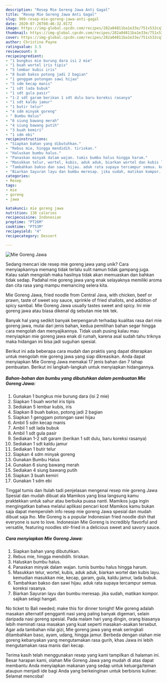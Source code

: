 ```yaml
---
description: "Resep Mie Goreng Jawa Anti Gagal"
title: "Resep Mie Goreng Jawa Anti Gagal"
slug: 909-resep-mie-goreng-jawa-anti-gagal
date: 2020-07-26T08:46:32.017Z
image: https://img-global.cpcdn.com/recipes/282a04811ba1e33e/751x532cq70/mie-goreng-jawa-foto-resep-utama.jpg
thumbnail: https://img-global.cpcdn.com/recipes/282a04811ba1e33e/751x532cq70/mie-goreng-jawa-foto-resep-utama.jpg
cover: https://img-global.cpcdn.com/recipes/282a04811ba1e33e/751x532cq70/mie-goreng-jawa-foto-resep-utama.jpg
author: Christina Payne
ratingvalue: 3.5
reviewcount: 8
recipeingredient:
- "1 bungkus mie burung dara isi 2 mie"
- "1 buah wortel iris tipis"
- "5 lembar kubis iris"
- "8 buah bakso potong jadi 2 bagian"
- "1 genggam potongan sawi hijau"
- "5 sdm kecap manis"
- "1 sdt lada bubuk"
- "1 sdt gula pasir"
- "1-2 sdt garam berikan 1 sdt dulu baru koreksi rasanya"
- "1 sdt kaldu jamur"
- "1 butir telur"
- "4 sdm minyak goreng"
- " Bumbu Halus"
- "6 siung bawang merah"
- "4 siung bawang putih"
- "3 buah kemiri"
- "1 sdm ebi"
recipeinstructions:
- "Siapkan bahan yang dibutuhkan."
- "Rebus mie, hingga mendidih. tiriskan."
- "Haluskan bumbu halus."
- "Panaskan minyak dalam wajan. tumis bumbu halus hingga harum."
- "Masukkan telur, wortel, kubis, aduk aduk, biarkan wortel dan kubis layu. kemudian masukkan mie, kecap, garam, gula, kaldu jamur, lada bubuk."
- "Tambahkan bakso dan sawi hijau. aduk rata supaya tercampur semua. koreksi rasanya."
- "Biarkan Sayuran layu dan bumbu meresap. jika sudah, matikan kompor. sajikan selagi hangat."
categories:
- Resep
tags:
- mie
- goreng
- jawa

katakunci: mie goreng jawa 
nutrition: 138 calories
recipecuisine: Indonesian
preptime: "PT26M"
cooktime: "PT53M"
recipeyield: "4"
recipecategory: Dessert

---
```



![Mie Goreng Jawa](https://img-global.cpcdn.com/recipes/282a04811ba1e33e/751x532cq70/mie-goreng-jawa-foto-resep-utama.jpg)

Sedang mencari ide resep mie goreng jawa yang unik? Cara menyiapkannya memang tidak terlalu sulit namun tidak gampang juga. Kalau salah mengolah maka hasilnya tidak akan memuaskan dan bahkan tidak sedap. Padahal mie goreng jawa yang enak selayaknya memiliki aroma dan cita rasa yang mampu memancing selera kita.

Mie Goreng Jawa, fried noodle from Central Java, with chicken, beef or prawn, taste of sweet soy sauce, sprinkle of fried shallots, and addition of spicy sambal. Mie Goreng Jawa usually tastes sweet and spicy. Ini mie goreng jawa atau biasa dikenal dg sebutan mie tek tek.

Banyak hal yang sedikit banyak berpengaruh terhadap kualitas rasa dari mie goreng jawa, mulai dari jenis bahan, kedua pemilihan bahan segar hingga cara mengolah dan menyajikannya. Tidak usah pusing kalau mau menyiapkan mie goreng jawa enak di rumah, karena asal sudah tahu triknya maka hidangan ini bisa jadi suguhan spesial.


Berikut ini ada beberapa cara mudah dan praktis yang dapat diterapkan untuk mengolah mie goreng jawa yang siap dikreasikan. Anda dapat menyiapkan Mie Goreng Jawa memakai 17 jenis bahan dan 7 tahap pembuatan. Berikut ini langkah-langkah untuk menyiapkan hidangannya.

<!--inarticleads1-->

##### Bahan-bahan dan bumbu yang dibutuhkan dalam pembuatan Mie Goreng Jawa:

1. Gunakan 1 bungkus mie burung dara (isi 2 mie)
1. Siapkan 1 buah wortel iris tipis
1. Sediakan 5 lembar kubis, iris
1. Siapkan 8 buah bakso, potong jadi 2 bagian
1. Siapkan 1 genggam potongan sawi hijau
1. Ambil 5 sdm kecap manis
1. Ambil 1 sdt lada bubuk
1. Ambil 1 sdt gula pasir
1. Sediakan 1-2 sdt garam (berikan 1 sdt dulu, baru koreksi rasanya)
1. Sediakan 1 sdt kaldu jamur
1. Sediakan 1 butir telur
1. Siapkan 4 sdm minyak goreng
1. Gunakan  Bumbu Halus
1. Gunakan 6 siung bawang merah
1. Sediakan 4 siung bawang putih
1. Siapkan 3 buah kemiri
1. Gunakan 1 sdm ebi


Tinggal tumis dan Itulah tadi penjelasan mengenai resep mie goreng Jawa Spesial dan mudah dibuat ala Mamikos yang bisa langsung kamu praktekkan untuk sahur atau berbuka puasa nanti. Mamikos juga ingin mengingatkan bahwa melalui aplikasi pencari kost Mamikos kamu bukan saja dapat memperoleh info resep mie goreng Jawa spesial dan mudah dibuat saja lho. Mie Goreng is a popular Indonesian fried noodle dish that everyone is sure to love. Indonesian Mie Goreng is incredibly flavorful and versatile, featuring noodles stir-fried in a delicious sweet and savory sauce. 

<!--inarticleads2-->

##### Cara menyiapkan Mie Goreng Jawa:

1. Siapkan bahan yang dibutuhkan.
1. Rebus mie, hingga mendidih. tiriskan.
1. Haluskan bumbu halus.
1. Panaskan minyak dalam wajan. tumis bumbu halus hingga harum.
1. Masukkan telur, wortel, kubis, aduk aduk, biarkan wortel dan kubis layu. kemudian masukkan mie, kecap, garam, gula, kaldu jamur, lada bubuk.
1. Tambahkan bakso dan sawi hijau. aduk rata supaya tercampur semua. koreksi rasanya.
1. Biarkan Sayuran layu dan bumbu meresap. jika sudah, matikan kompor. sajikan selagi hangat.


No ticket to Bali needed; make this for dinner tonight! Mie goreng adalah masakan alternatif pengganti nasi yang paling banyak digemari, selain daripada nasi goreng spesial. Pada malam hari yang dingin, orang biasanya lebih meminati rasa masakan yang kuat seperti masakan-asakan tersebut. Agar ada tambahan nilai gizi, Mie goreng jawa yang enak seringkali ditambahkan baso, ayam, udang, hingga jamur. Berbeda dengan olahan mie goreng kebanyakan yang mengutamakan rasa gurih, khas Jawa ini lebih mengutamakan rasa manis dari kecap. 

Terima kasih telah menggunakan resep yang kami tampilkan di halaman ini. Besar harapan kami, olahan Mie Goreng Jawa yang mudah di atas dapat membantu Anda menyiapkan makanan yang sedap untuk keluarga/teman ataupun menjadi ide bagi Anda yang berkeinginan untuk berbisnis kuliner. Selamat mencoba!
